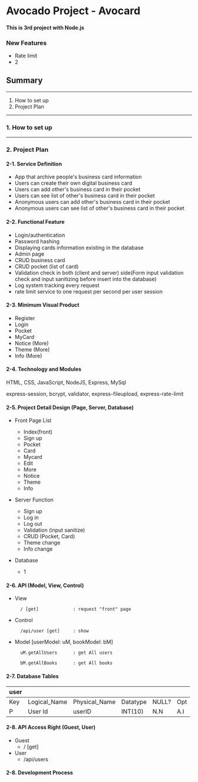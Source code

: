# Avocado Project - Avocard

#### This is 3rd project with Node.js

### New Features 
* Rate limit
* 2

## Summary
---
1. How to set up
2. Project Plan

---
### 1. How to set up



---
### 2. Project Plan
#### 2-1. Service Definition
* App that archive people's business card information
* Users can create their own digital business card
* Users can add other's business card in their pocket
* Users can see list of other's business card in their pocket
* Anonymous users can add other's business card in their pocket
* Anonymous users can see list of other's business card in their pocket

#### 2-2. Functional Feature
* Login/authentication
* Password hashing
* Displaying cards information existing in the database
* Admin page
* CRUD business card
* CRUD pocket (list of card)
* Validation check in both (client and server) side(Form input validation check and input sanitizing before insert into the database)
* Log system tracking every request
* rate limit service to one request per second per user session

#### 2-3. Minimum Visual Product
* Register
* Login
* Pocket
* MyCard
* Notice (More)
* Theme (More)
* Info (More)

#### 2-4. Technology and Modules
HTML, CSS, JavaScript, NodeJS, Express, MySql

express-session, bcrypt, validator, express-fileupload, express-rate-limit

#### 2-5. Project Detail Design (Page, Server, Database)
* Front Page List
    - Index(front)
    - Sign up
    - Pocket
    - Card
    - Mycard
    - Edit
    - More
    - Notice
    - Theme
    - Info

* Server Function
    - Sign up
    - Log in
    - Log out
    - Validation (input sanitize)
    - CRUD (Pocket, Card)
    - Theme change
    - Info change

* Database
    - 1



#### 2-6. API (Model, View, Control)
* View

        / [get]             : request "front" page


* Control

        /api/user [get]     : show 


* Model [userModel: uM, bookModel: bM]

        uM.getAllUsers      : get All users

        bM.getAllBooks      : get All books
        

#### 2-7. Database Tables
|user|   |   |   |   |   |
|-- |---- |---|---|---|---|
|Key|Logical_Name|Physical_Name|Datatype    |NULL?|Opt|
| P |User Id    |userID     |INT(10)    |N.N   |A.I|


#### 2-8. API Access Right (Guest, User)
* Guest
    -  / [get]
* User
    - /api/users

#### 2-8. Development Process
